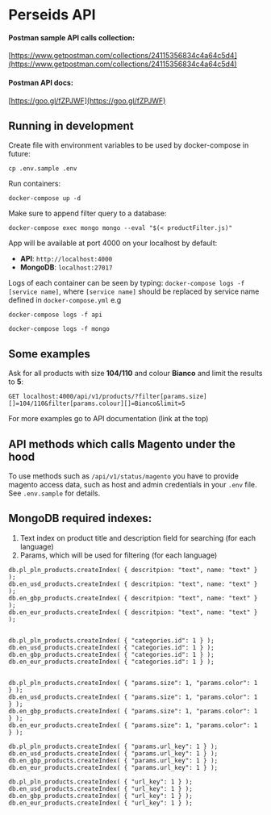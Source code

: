 # Perseids API

#### Postman sample API calls collection:
[https://www.getpostman.com/collections/24115356834c4a64c5d4](https://www.getpostman.com/collections/24115356834c4a64c5d4)

#### Postman API docs:
[https://goo.gl/fZPJWF](https://goo.gl/fZPJWF)

## Running in development
Create file with environment variables to be used by docker-compose in future:
```
cp .env.sample .env
```

Run containers:
```
docker-compose up -d
```

Make sure to append filter query to a database:
```
docker-compose exec mongo mongo --eval "$(< productFilter.js)"
```

App will be available at port 4000 on your localhost by default:

* **API**: `http://localhost:4000`
* **MongoDB**: `localhost:27017`

Logs of each container can be seen by typing: `docker-compose logs -f [service name]`, where `[service name]` should be replaced by service name defined in `docker-compose.yml` e.g
```
docker-compose logs -f api
```
```
docker-compose logs -f mongo
```



## Some examples

Ask for all products with size **104/110** and colour **Bianco** and limit the results to **5**:
```
GET localhost:4000/api/v1/products/?filter[params.size][]=104/110&filter[params.colour][]=Bianco&limit=5
```

For more examples go to API documentation (link at the top)


## API methods which calls Magento under the hood

To use methods such as `/api/v1/status/magento` you have to provide magento access data, such as host and admin credentials in your `.env` file.
See `.env.sample` for details.


## MongoDB required indexes:

1. Text index on product title and description field for searching (for each language)
2. Params, which will be used for filtering (for each language)

```
db.pl_pln_products.createIndex( { descritpion: "text", name: "text" } );
db.en_usd_products.createIndex( { descritpion: "text", name: "text" } );
db.en_gbp_products.createIndex( { descritpion: "text", name: "text" } );
db.en_eur_products.createIndex( { descritpion: "text", name: "text" } );


db.pl_pln_products.createIndex( { "categories.id": 1 } );
db.en_usd_products.createIndex( { "categories.id": 1 } );
db.en_gbp_products.createIndex( { "categories.id": 1 } );
db.en_eur_products.createIndex( { "categories.id": 1 } );


db.pl_pln_products.createIndex( { "params.size": 1, "params.color": 1 } );
db.en_usd_products.createIndex( { "params.size": 1, "params.color": 1 } );
db.en_gbp_products.createIndex( { "params.size": 1, "params.color": 1 } );
db.en_eur_products.createIndex( { "params.size": 1, "params.color": 1 } );

db.pl_pln_products.createIndex( { "params.url_key": 1 } );
db.en_usd_products.createIndex( { "params.url_key": 1 } );
db.en_gbp_products.createIndex( { "params.url_key": 1 } );
db.en_eur_products.createIndex( { "params.url_key": 1 } );

db.pl_pln_products.createIndex( { "url_key": 1 } );
db.en_usd_products.createIndex( { "url_key": 1 } );
db.en_gbp_products.createIndex( { "url_key": 1 } );
db.en_eur_products.createIndex( { "url_key": 1 } );
```
